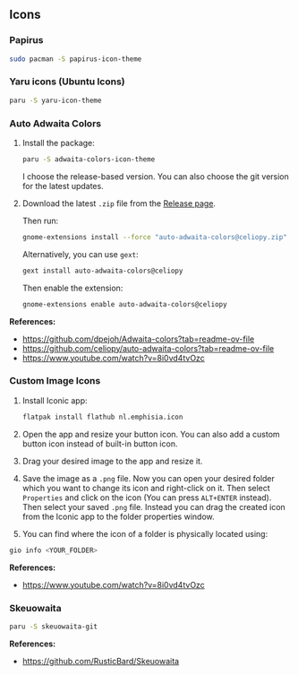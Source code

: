 ## Icons

### Papirus

```bash
sudo pacman -S papirus-icon-theme
```

### Yaru icons (Ubuntu Icons)

```bash
paru -S yaru-icon-theme
```

### Auto Adwaita Colors

1. Install the package:

   ```bash
   paru -S adwaita-colors-icon-theme
   ```

   I choose the release-based version. You can also choose the git version for the latest updates.

2. Download the latest `.zip` file from the [Release page](https://github.com/celiopy/auto-adwaita-colors/releases).

   Then run:

   ```bash
   gnome-extensions install --force "auto-adwaita-colors@celiopy.zip"
   ```

   Alternatively, you can use `gext`:

   ```bash
   gext install auto-adwaita-colors@celiopy
   ```

   Then enable the extension:

   ```bash
   gnome-extensions enable auto-adwaita-colors@celiopy
   ```

**References:**

- <https://github.com/dpejoh/Adwaita-colors?tab=readme-ov-file>
- <https://github.com/celiopy/auto-adwaita-colors?tab=readme-ov-file>
- <https://www.youtube.com/watch?v=8i0vd4tvOzc>

### Custom Image Icons

1. Install Iconic app:

   ```bash
   flatpak install flathub nl.emphisia.icon
   ```

2. Open the app and resize your button icon. You can also add a custom button icon instead of built-in button icon.

3. Drag your desired image to the app and resize it.
4. Save the image as a `.png` file.
   Now you can open your desired folder which you want to change its icon and right-click on it. Then select `Properties` and click on the icon (You can press `ALT+ENTER` instead). Then select your saved `.png` file. Instead you can drag the created icon from the Iconic app to the folder properties window.

5. You can find where the icon of a folder is physically located using:

```bash
gio info <YOUR_FOLDER>
```

**References:**

- <https://www.youtube.com/watch?v=8i0vd4tvOzc>

### Skeuowaita

```bash
paru -S skeuowaita-git
```

**References:**

- <https://github.com/RusticBard/Skeuowaita>
